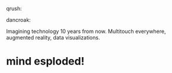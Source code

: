 <!--
id: 404008961
link: http://tumblr.atmos.org/post/404008961/qrush-dancroak-imagining-technology-10-years
slug: qrush-dancroak-imagining-technology-10-years
date: Sun Feb 21 2010 18:56:50 GMT-0800 (PST)
publish: 2010-02-021
tags: 
title: qrush:

dancroak:

Imagining technology 10 years from now. Multitouch everywhere, augmented reality, data visualizations.


mind esploded!
-->


qrush:

dancroak:

Imagining technology 10 years from now. Multitouch everywhere, augmented reality, data visualizations.


mind esploded!
==========================================================================================================================================



